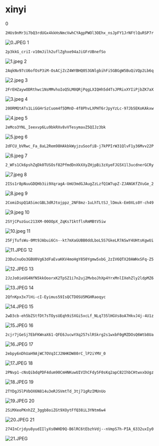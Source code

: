 # xinyi
0
```
2HUs9nMr3i7bQ3rdUGx4kkHsNmcVwhCYAgpPWOl3OEhx_nsJpFY1JrNFtlQuRSP7r
```
![0.JPEG](image/0.JPEG)
1
```
2p3kkG_criI-v10mJilh2uflZghxe94aJiGFrUBnefSo
```
![1.jpeg](image/1.jpeg)
2
```
2AqkNv97cU6ofOsP3iM-OsACjZcZ4WYBHQ053GNlgbihFi5GBGgW5BuQiVQp2Lb6q
```
![2.jpeg](image/2.jpeg)
3
```
2FrEHZaywODRthwc1NsMMvhoIoQ5LM0QRjPqgLXIQHh5d4TsJPRixXYIiPjbZK7aX
```
![3.jpeg](image/3.jpeg)
4
```
20ORMQtATs1LiGGHrSzCuom4f5DMnD-4f8PhvLXPHT6rJpyYzLc-97Jb5EKoKAkxw
```
![4.jpeg](image/4.jpeg)
5
```
2eMco3YNL_Ieexvp6Lu9bkRXv8vVTesymavZ5QIJz3bk
```
![5.jpeg](image/5.jpeg)
6
```
2dFCU_bVRwc_Fa_8aL2Rem98HAkbkWyjzuSoofiB-j7kPPIrW31QlvF1y36Mvv22P
```
![6.jpeg](image/6.jpeg)
7
```
2_WFs1Ck6pshZqDk0TUSOsf82PfmdDnXkXXyZHjpBi3zXyeFJG5X1l3ucdnerGCRy
```
![7.jpeg](image/7.jpeg)
8
```
2ISs1r8pNuuGDQHb3ii9XqragA-UmU3mdGJAugZzLzfQ1W7upZ-ZJANGKfZVuGe_2
```
![8.jpeg](image/8.jpeg)
9
```
2ComiDspQ1A5imcGBL3dRJtojppz_2NF8mz-1uLhTLtSJ_lDmuk-Em9XLs0Y-ch49
```
![9.jpeg](image/9.jpeg)
10
```
2SYjCPuzGuc213XM-00OOpX_ZqKs71ktflsRmMBtV5iw
```
![10.jpeg](image/10.jpeg)
11
```
25FjTufsWu-0Mt9JAbui6Cn--kt7mXaGUBB0ddLboL5S7GkeLR7ASwY4UHtsKgwUi
```
![11.JPEG](image/11.JPEG)
12
```
23DuCnuOo3GBU0Vg63dFaEvaKKV4moHgY850Ygmw5xbG_2zIV6QTX20AWHxSFq-Z5
```
![12.JPEG](image/12.JPEG)
13
```
2JzJo0ieUG4NfN5kkOoorxK2TpSZ1i7n2uj2MvboJhXp4YrxMnlIXehZly2ldpMZ6
```
![13.JPEG](image/13.JPEG)
14
```
2QfnKpx3x7lHi-cI-Eyimus59IsQCTDOSU5MGHRaoqyc
```
![14.JPEG](image/14.JPEG)
15
```
2wD3cb-eh5bZStfDt7sTOysUEqh9i5XGi5xcLf_NLq735lHGVs8oA7HkvJ4j-4U1z
```
![15.JPEG](image/15.JPEG)
16
```
2cjr7jGeSj7EbFKWnaX61-QFE6JucwYXq257slRSkrg2s1wxbF0gMZDOsQ6Wtb8Ua
```
![16.JPEG](image/16.JPEG)
17
```
2ebpy6nDhUaH9AjWC7OVqICJ2NHKDW80rC_lP2iYMV_0
```
![17.JPEG](image/17.JPEG)
18
```
2PNvp1-cNsQibdqPDF4dum90CmHNKuwUIVIhCFdy5F0sKq2apC82IhbCHtwxxbUgz
```
![18.JPEG](image/18.JPEG)
19
```
2TYDgJ5lPVbOX6N814u3eRJSVmtTd_3tj71gRzIMUnUo
```
![19.JPEG](image/19.JPEG)
20
```
2SiMXeoPKnhZZ_3ggb8oiZGt9XOytFfQ38iL3YNtm6w4
```
![20.JPEG](image/20.JPEG)
21
```
274InCrjdyu8yudIIlyXs0WHD9Q-B6lRC6tEbzhVdj--nVmpS7h-PIA_6332uxIy0
```
![21.JPEG](image/21.JPEG)
